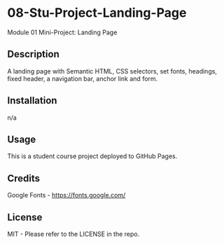 # 08-Stu-Project-Landing-Page
Module 01 Mini-Project: Landing Page

## Description

A landing page with Semantic HTML, CSS selectors, set fonts, headings, fixed header, a navigation bar, anchor link and form.


## Installation

n/a

## Usage

This is a student course project deployed to GitHub Pages.

## Credits

Google Fonts - https://fonts.google.com/



## License

MIT - Please refer to the LICENSE in the repo.
